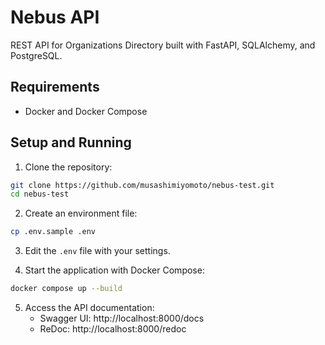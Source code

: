# Nebus API

REST API for Organizations Directory built with FastAPI, SQLAlchemy, and PostgreSQL.

## Requirements

- Docker and Docker Compose

## Setup and Running

1. Clone the repository:
```bash
git clone https://github.com/musashimiyomoto/nebus-test.git
cd nebus-test
```

2. Create an environment file:
```bash
cp .env.sample .env
```

3. Edit the `.env` file with your settings.


4. Start the application with Docker Compose:
```bash
docker compose up --build
```

5. Access the API documentation:
   - Swagger UI: http://localhost:8000/docs
   - ReDoc: http://localhost:8000/redoc
